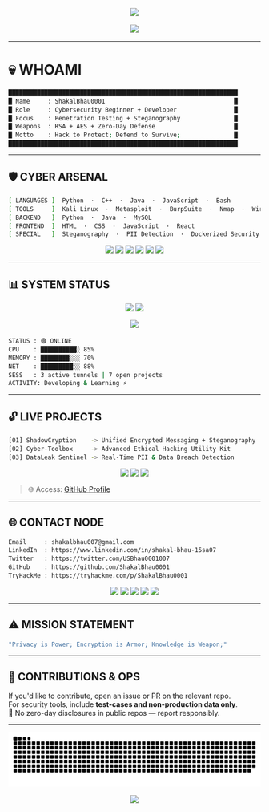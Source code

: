 <!-- Hacker Banner -->
<p align="center">
  <img src="https://capsule-render.vercel.app/api?type=waving&color=0:00FF00,100:004400&height=220&section=header&text=ShakalBhau0001%20|%20CyberSecurity%20Beginner&fontSize=40&fontColor=00FF00&animation=fadeIn&fontAlignY=38"/>
</p>

<p align="center">
  <img src="https://readme-typing-svg.herokuapp.com?font=JetBrains+Mono&size=24&duration=3000&pause=1000&color=00FF00&center=true&vCenter=true&width=700&lines=Initializing+Secure+Session...;Loading+ShakalBhau0001+Profile...;Cybersecurity+Researcher+;+Full-Stack+Developer;Encrypting+Connections+;+Breaking+Barriers;Think+Before+You+Click+;+Encrypt+Before+You+Send!"/>
</p>

---

# 💀 WHOAMI

```bash
████████████████████████████████████████████████████████████████
█ Name     : ShakalBhau0001                                    █
█ Role     : Cybersecurity Beginner + Developer                █
█ Focus    : Penetration Testing + Steganography               █
█ Weapons  : RSA + AES + Zero-Day Defense                      █
█ Motto    : Hack to Protect; Defend to Survive;               █
████████████████████████████████████████████████████████████████
```

---

## 🛡 CYBER ARSENAL

```bash
[ LANGUAGES ]  Python  ·  C++  ·  Java  ·  JavaScript  ·  Bash
[ TOOLS     ]  Kali Linux  ·  Metasploit  ·  BurpSuite  ·  Nmap  ·  Wireshark
[ BACKEND   ]  Python  ·  Java  ·  MySQL
[ FRONTEND  ]  HTML  ·  CSS  ·  JavaScript  ·  React 
[ SPECIAL   ]  Steganography  ·  PII Detection  ·  Dockerized Security Apps
```

<p align="center">
  <img src="https://img.shields.io/badge/Python-3.11-informational?style=for-the-badge&logo=python&logoColor=white&color=0A0"/>
  <img src="https://img.shields.io/badge/C++-17-informational?style=for-the-badge&logo=c%2B%2B&logoColor=white&color=0A0"/>
  <img src="https://img.shields.io/badge/Java-17-informational?style=for-the-badge&logo=java&logoColor=white&color=0A0"/>
  <img src="https://img.shields.io/badge/JavaScript-ES6-informational?style=for-the-badge&logo=javascript&logoColor=white&color=0A0"/>
  <img src="https://img.shields.io/badge/Kali-Linux-informational?style=for-the-badge&logo=kali-linux&logoColor=white&color=0F0"/>
  <img src="https://img.shields.io/badge/Metasploit-active-critical?style=for-the-badge&logo=metasploit&logoColor=white&color=ff6600"/>
</p>

---

## 📊 SYSTEM STATUS

<p align="center">
  <img src="https://github-readme-stats.vercel.app/api?username=ShakalBhau0001&show_icons=true&theme=chartreuse-dark&hide_border=true" height="170px"/>
  <img src="https://github-readme-stats.vercel.app/api/top-langs/?username=ShakalBhau0001&layout=compact&theme=chartreuse-dark&hide_border=true" height="170px"/>
</p>

<p align="center">
  <img src="https://github-readme-streak-stats-eight.vercel.app?user=ShakalBhau0001&theme=chartreuse-dark&hide_border=true" height="150px"/>
</p>

```bash
STATUS : 🟢 ONLINE
CPU    : ██████████░ 85%
MEMORY : ████████░░░ 70%
NET    : █████████░░ 88%
SESS   : 3 active tunnels | 7 open projects
ACTIVITY: Developing & Learning ⚡
```

---

## 🔓 LIVE PROJECTS

```bash
[01] ShadowCryption    -> Unified Encrypted Messaging + Steganography    (WIP)
[02] Cyber-Toolbox     -> Advanced Ethical Hacking Utility Kit          (WIP)
[03] DataLeak Sentinel -> Real-Time PII & Data Breach Detection         (WIP)
```

<p align="center">
  <img src="https://img.shields.io/badge/ShadowCryption-WIP-yellow?style=for-the-badge"/>
  <img src="https://img.shields.io/badge/Cyber--Toolbox-WIP-yellow?style=for-the-badge"/>
  <img src="https://img.shields.io/badge/DataLeak--Sentinel-WIP-yellow?style=for-the-badge"/>
</p>

> 🌐 Access: [GitHub Profile](https://github.com/ShakalBhau0001)

---

## 🌐 CONTACT NODE

```bash
Email     : shakalbhau007@gmail.com
LinkedIn  : https://www.linkedin.com/in/shakal-bhau-15sa07
Twitter   : https://twitter.com/USBhau0001007
GitHub    : https://github.com/ShakalBhau0001
TryHackMe : https://tryhackme.com/p/ShakalBhau0001
```

<p align="center">
  <img src="https://img.shields.io/badge/Email-shakalbhau007%40gmail.com-lightgrey?style=for-the-badge&logo=gmail"/>
  <img src="https://img.shields.io/badge/LinkedIn-shakal--bhau-blue?style=for-the-badge&logo=linkedin"/>
  <img src="https://img.shields.io/badge/Twitter-@USBhau0001007-blue?style=for-the-badge&logo=twitter"/>
  <img src="https://img.shields.io/badge/GitHub-ShakalBhau0001-black?style=for-the-badge&logo=github"/>
  <img src="https://img.shields.io/badge/TryHackMe-Profile-purple?style=for-the-badge&logo=tryhackme"/>
</p>

---

## ⚠️ MISSION STATEMENT

```bash
"Privacy is Power; Encryption is Armor; Knowledge is Weapon;"
```

---

## 🔁 CONTRIBUTIONS & OPS

If you'd like to contribute, open an issue or PR on the relevant repo.  
For security tools, include **test-cases and non-production data only**.  
🚫 No zero-day disclosures in public repos — report responsibly.

---

<p align="center">
  <img src="https://raw.githubusercontent.com/Platane/snk/output/github-contribution-grid-snake-dark.svg" alt="GitHub Contribution Snake"/>
</p>

<p align="center">
  <img src="https://capsule-render.vercel.app/api?type=waving&color=0:004400,100:00FF00&height=120&section=footer"/>
</p>

